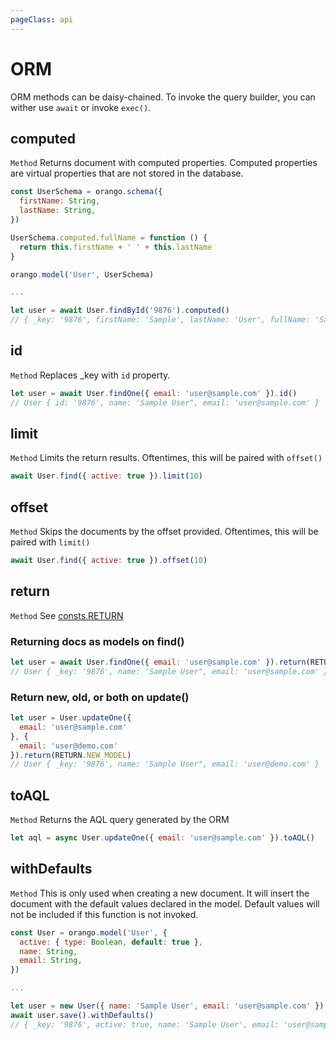 ```yaml
---
pageClass: api
---
```


# ORM

ORM methods can be daisy-chained. To invoke the query builder, you can wither use `await` or invoke `exec()`.

## computed

`Method` Returns document with computed properties. Computed properties are virtual properties that are not stored in the database.

```js
const UserSchema = orango.schema({
  firstName: String,
  lastName: String,
})

UserSchema.computed.fullName = function () {
  return this.firstName + ' ' + this.lastName
}

orango.model('User', UserSchema)

...

let user = await User.findById('9876').computed()
// { _key: '9876', firstName: 'Sample', lastName: 'User', fullName: 'Sample User' }
```

## id

`Method` Replaces _key with `id` property.

```js
let user = await User.findOne({ email: 'user@sample.com' }).id()
// User { id: '9876', name: 'Sample User", email: 'user@sample.com' }
```

## limit

`Method` Limits the return results. Oftentimes, this will be paired with `offset()`

```js
await User.find({ active: true }).limit(10)
```

## offset

`Method` Skips the documents by the offset provided. Oftentimes, this will be paired with `limit()`

```js
await User.find({ active: true }).offset(10)
```


## return

`Method` See [consts.RETURN](http://localhost:8080/api/consts.html#return)

### Returning docs as models on find()

```js
let user = await User.findOne({ email: 'user@sample.com' }).return(RETURN.MODEL)
// User { _key: '9876', name: 'Sample User", email: 'user@sample.com' }
```

### Return new, old, or both on update()

```js
let user = User.updateOne({ 
  email: 'user@sample.com' 
}, { 
  email: 'user@demo.com' 
}).return(RETURN.NEW_MODEL)
// User { _key: '9876', name: 'Sample User", email: 'user@demo.com' }
```

## toAQL

`Method` Returns the AQL query generated by the ORM

```js
let aql = async User.updateOne({ email: 'user@sample.com' }).toAQL()
```

## withDefaults

`Method` This is only used when creating a new document. It will insert the document with the 
default values declared in the model. Default values will not be included if this function
is not invoked.

```js
const User = orango.model('User', {
  active: { type: Boolean, default: true },
  name: String,
  email: String,
})

...

let user = new User({ name: 'Sample User', email: 'user@sample.com' })
await user.save().withDefaults()
// { _key: '9876', active: true, name: 'Sample User', email: 'user@sample.com' }
```